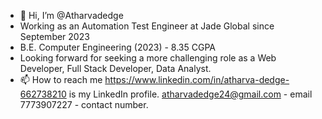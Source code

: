 - 👋 Hi, I’m @Atharvadedge
-  Working as an Automation Test Engineer at Jade Global since September 2023
-  B.E. Computer Engineering (2023) - 8.35 CGPA
-  Looking forward  for seeking a more challenging role as a Web Developer, Full Stack Developer, Data Analyst.
- 📫 How to reach me 
https://www.linkedin.com/in/atharva-dedge-662738210 is my LinkedIn profile.
atharvadedge24@gmail.com - email
7773907227 - contact number.
<!---
Atharvadedge/Atharvadedge is a ✨ special ✨ repository because its `README.md` (this file) appears on your GitHub profile.
You can click the Preview link to take a look at your changes.
--->
